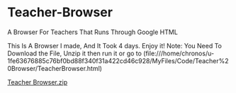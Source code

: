 # Teacher-Browser
A Browser For Teachers That Runs Through Google HTML

  This Is A Browser I made, And It Took 4 days. Enjoy it!
  Note: You Need To Download the File, Unzip it then run it or go to (file:///home/chronos/u-1fe63676885c76bf0bd88f340f31a422cd46c928/MyFiles/Code/Teacher%20Browser/TeacherBrowser.html)
  
[Teacher Browser.zip](https://github.com/user-attachments/files/19965884/Teacher.Browser.zip)
